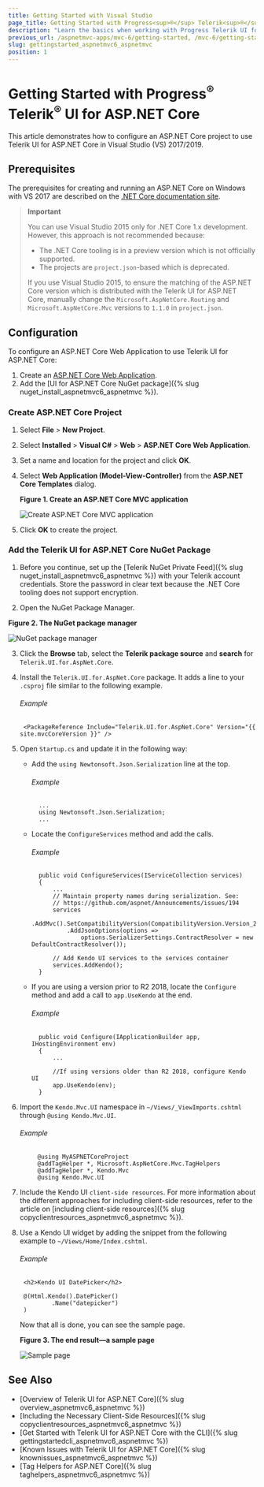 ```yaml
---
title: Getting Started with Visual Studio
page_title: Getting Started with Progress<sup>®</sup> Telerik<sup>®</sup> UI for ASP.NET Core and Visual Studio | Telerik UI for ASP.NET Core
description: "Learn the basics when working with Progress Telerik UI for ASP.NET Core (aka MVC 6 or ASP.NET Core MVC) and Visual Studio."
previous_url: /aspnetmvc-apps/mvc-6/getting-started, /mvc-6/getting-started
slug: gettingstarted_aspnetmvc6_aspnetmvc
position: 1
---
```


# Getting Started with Progress<sup>®</sup> Telerik<sup>®</sup> UI for ASP.NET Core

This article demonstrates how to configure an ASP.NET Core project to use Telerik UI for ASP.NET Core in Visual Studio (VS) 2017/2019.

## Prerequisites

The prerequisites for creating and running an ASP.NET Core on Windows with VS 2017 are described on the [.NET Core documentation site](https://docs.microsoft.com/en-us/dotnet/core/windows-prerequisites).

> **Important**
>
> You can use Visual Studio 2015 only for .NET Core 1.x development. However, this approach is not recommended because:
> * The .NET Core tooling is in a preview version which is not officially supported.
> * The projects are `project.json`-based which is deprecated.
>
> If you use Visual Studio 2015, to ensure the matching of the ASP.NET Core version which is distributed with the Telerik UI for ASP.NET Core, manually change the `Microsoft.AspNetCore.Routing` and `Microsoft.AspNetCore.Mvc` versions to `1.1.0` in `project.json`.

## Configuration

To configure an ASP.NET Core Web Application to use Telerik UI for ASP.NET Core:

1. Create an [ASP.NET Core Web Application](#configuration-Create).
2. Add the [UI for ASP.NET Core NuGet package]({% slug nuget_install_aspnetmvc6_aspnetmvc %}).

### Create ASP.NET Core Project

1. Select **File** > **New Project**.
2. Select **Installed** > **Visual C#** > **Web** > **ASP.NET Core Web Application**.
3. Set a name and location for the project and click **OK**.
4. Select **Web Application (Model-View-Controller)** from the **ASP.NET Core Templates** dialog.

    **Figure 1. Create an ASP.NET Core MVC application**

    ![Create ASP.NET Core MVC application](images/create-code-mvc-app.png)

5. Click **OK** to create the project.

### Add the Telerik UI for ASP.NET Core NuGet Package

1. Before you continue, set up the [Telerik NuGet Private Feed]({% slug nuget_install_aspnetmvc6_aspnetmvc %}) with your Telerik account credentials. Store the password in clear text because the .NET Core tooling does not support encryption.

2. Open the NuGet Package Manager.

  **Figure 2. The NuGet package manager**

  ![NuGet package manager](images/manage-nuget-packages.png)

3. Click the **Browse** tab, select the **Telerik package source** and **search** for `Telerik.UI.for.AspNet.Core`.

4. Install the `Telerik.UI.for.AspNet.Core` package. It adds a line to your `.csproj` file similar to the following example.

    ###### Example

		<PackageReference Include="Telerik.UI.for.AspNet.Core" Version="{{ site.mvcCoreVersion }}" />

5. Open `Startup.cs` and update it in the following way:

	* Add the `using Newtonsoft.Json.Serialization` line at the top.

		###### Example

			...
			using Newtonsoft.Json.Serialization;
			...

	* Locate the `ConfigureServices` method and add the calls.

		###### Example

			public void ConfigureServices(IServiceCollection services)
			{
				...
				// Maintain property names during serialization. See:
				// https://github.com/aspnet/Announcements/issues/194
				services
					.AddMvc().SetCompatibilityVersion(CompatibilityVersion.Version_2_1)
					.AddJsonOptions(options =>
						options.SerializerSettings.ContractResolver = new DefaultContractResolver());

				// Add Kendo UI services to the services container
				services.AddKendo();
			}


	* If you are using a version prior to R2 2018, locate the `Configure` method and add a call to `app.UseKendo` at the end.

		###### Example

			public void Configure(IApplicationBuilder app, IHostingEnvironment env)
			{
				...

				//If using versions older than R2 2018, configure Kendo UI
				app.UseKendo(env);
			}

6. Import the `Kendo.Mvc.UI` namespace in `~/Views/_ViewImports.cshtml` through `@using Kendo.Mvc.UI`.

    ###### Example

            @using MyASPNETCoreProject
            @addTagHelper *, Microsoft.AspNetCore.Mvc.TagHelpers
            @addTagHelper *, Kendo.Mvc
            @using Kendo.Mvc.UI

7. Include the Kendo UI `client-side resources`. For more information about the different approaches for including client-side resources, refer to the article on [including client-side resources]({% slug copyclientresources_aspnetmvc6_aspnetmvc %}).

8. Use a Kendo UI widget by adding the snippet from the following example to `~/Views/Home/Index.cshtml`.

    ###### Example

		<h2>Kendo UI DatePicker</h2>

		@(Html.Kendo().DatePicker()
				.Name("datepicker")
		)

	  Now that all is done, you can see the sample page.

    **Figure 3. The end result&mdash;a sample page**

    ![Sample page](images/sample-page.png)

## See Also

* [Overview of Telerik UI for ASP.NET Core]({% slug overview_aspnetmvc6_aspnetmvc %})
* [Including the Necessary Client-Side Resources]({% slug copyclientresources_aspnetmvc6_aspnetmvc %})
* [Get Started with Telerik UI for ASP.NET Core with the CLI]({% slug gettingstartedcli_aspnetmvc6_aspnetmvc %})
* [Known Issues with Telerik UI for ASP.NET Core]({% slug knownissues_aspnetmvc6_aspnetmvc %})
* [Tag Helpers for ASP.NET Core]({% slug taghelpers_aspnetmvc6_aspnetmvc %})
